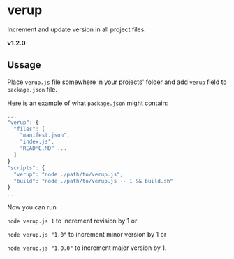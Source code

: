 # verup
Increment and update version in all project files.

**v1.2.0**

## Ussage

Place `verup.js` file somewhere in your projects' folder and add `verup` field to `package.json` file.

Here is an example of what `package.json` might contain:
```js
...
"verup": {
  "files": [
    "manifest.json",
    "index.js",
    "README.MD" ...
  ]
}
"scripts": {
  "verup": "node ./path/to/verup.js",
  "build": "node ./path/to/verup.js -- 1 && build.sh"
}
...
```

Now you can run 

`node verup.js 1` to increment revision by 1 or

`node verup.js "1.0"` to increment minor version by 1 or 

`node verup.js "1.0.0"` to increment major version by 1.
